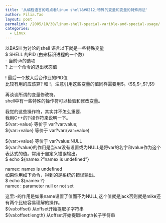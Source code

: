 ```yaml
---
title: '从编程语言的观点看linux shell&#8212;特殊的变量和变量的特殊用法'
author: Filia.Tao
layout: post
permalink: /2005/10/30/linux-shell-special-varible-and-special-usage/
categories:
  - Linux
---
```

<div>
  以BASH 为讨论的shell 语言以下就是一些特殊变量<br /> $ SHELL 的PID (由来标识进程的一个数)<br /> - 当前sh的选项<br /> ? 上一个命令的退出状态值 </p> 
  
  <p>
    ! 最后一个放入后台作业的PID值<br /> 比较有用的应该算? 和 !，注意引用这些变量的值同样需要用$。($$,$-,$?,$!)
  </p>
  
  <p>
    再谈谈所谓的变量修改符。<br /> shell中有一些特殊的操作符可以检验和修改变量。
  </p>
  
  <p>
    我觉的这些操作符，其实并不怎么重要.<br /> 我用C++的?:操作符来说明一下。<br /> ${var:-value} 等价于 var?var:value;<br /> ${var:+value} 等价于 var?var:(var=value)
  </p>
  
  <p>
    ${var:+value} 等价于 var?value:NULL<br /> ${var:?value}的作用是当var没有设置或为NULL是将var的名字和value作为这个表达式的值。常用于自定义错误输出。<br /> $ echo ${namex:?”namex is undefined”}
  </p>
  
  <p>
    namex: namex is undefined<br /> 如果你用如下命令，得到的是系统的错误输出。<br /> $ echo ${namex:?}<br /> namex : parameter null or not set
  </p>
  
  <p>
    这里:-的作用是如果name设置了值而不为NULL,这个值就是jack否则就是mike还有两个比较容易理解的操作。<br /> ${val:offset} 从offset开始提取子字符串<br /> ${val:offset:length} 从offset开始提取length长子字符串
  </p>
</div>

<img height="1" src="http://c.services.spaces.live.com/CollectionWebService/c.gif?space=why-gudu&#038;page=RSS%3a+%e4%bb%8e%e7%bc%96%e7%a8%8b%e8%af%ad%e8%a8%80%e7%9a%84%e8%a7%82%e7%82%b9%e7%9c%8blinux+shell---%e7%89%b9%e6%ae%8a%e7%9a%84%e5%8f%98%e9%87%8f%e5%92%8c%e5%8f%98%e9%87%8f%e7%9a%84%e7%89%b9%e6%ae%8a%e7%94%a8%e6%b3%95&#038;referrer=" width="1" border="0" /><img height="1" src="http://c.live.com/c.gif?NC=31263&#038;NA=1149&#038;PI=73329&#038;RF=&#038;DI=3919&#038;PS=85545&#038;TP=why-gudu.spaces.live.com&#038;GT1=why-gudu%3b2052" width="1" />
